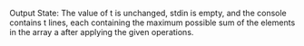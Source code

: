 Output State: The value of t is unchanged, stdin is empty, and the console contains t lines, each containing the maximum possible sum of the elements in the array a after applying the given operations.